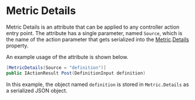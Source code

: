 # Metric Details
Metric Details is an attribute that can be applied to any controller action entry point.
The attribute has a single parameter, named `Source`, which is the name of the action parameter that gets serialized into the [Metric](./Metric.md).[Details](./MagenicMetrics.md#magenicmetricsimetricdetails) property.

An example usage of the attribute is shown below.
```csharp
[MetricDetails(Source = "definition")]
public IActionResult Post(DefinitionInput definition)
```

In this example, the object named `definition` is stored in `Metric.Details` as a serialized JSON object.
